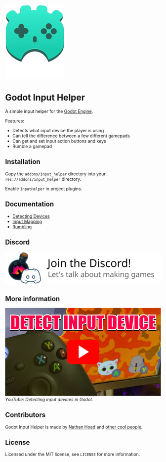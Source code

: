 ![Logo](docs/logo.svg)

# Godot Input Helper

A simple input helper for the [Godot Engine](https://godotengine.org/).

Features:

- Detects what input device the player is using
- Can tell the difference between a few different gamepads
- Can get and set input action buttons and keys
- Rumble a gamepad

## Installation

Copy the `addons/input_helper` directory into your `res://addons/input_helper` directory.

Enable `InputHelper` in project plugins.

## Documentation

- [Detecting Devices](docs/Devices.md)
- [Input Mapping](docs/Mapping.md)
- [Rumbling](docs/Rumbling.md)

## Discord

[![Join the Discord](docs/discord.svg)](https://discord.gg/zwBVQdJchX)

## More information

[![Watch a video about my input helper addon](docs/video.jpg)](https://youtu.be/Ol95TwAuARs)  
_YouTube: Detecting input devices in Godot._

## Contributors

Godot Input Helper is made by [Nathan Hoad](https://nathanhoad.net) and [other cool people](https://github.com/nathanhoad/godot_input_helper/graphs/contributors).

## License

Licensed under the MIT license, see `LICENSE` for more information.